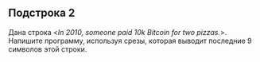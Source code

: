 ## Подстрока 2

Дана строка <*In 2010, someone paid 10k Bitcoin for two pizzas.*>. Напишите программу, используя срезы, которая выводит последние 9 символов этой строки.